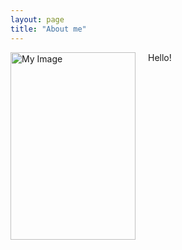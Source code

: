 ```yaml
---
layout: page
title: "About me"
---
```


<img style="margin-right: 20px;" align="left" src="D:/BCBL/photo_5767394751107154012_y" width="200" height="300" alt="My Image"> 

Hello!

